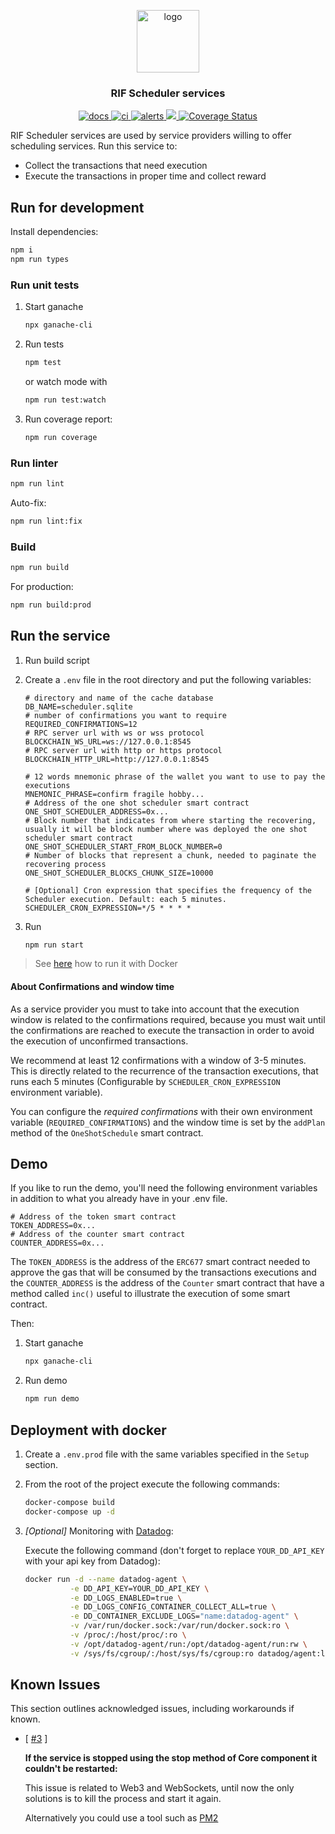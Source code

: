 <p align="middle">
    <img src="https://www.rifos.org/assets/img/logo.svg" alt="logo" height="100" >
</p>
<h3 align="middle">RIF Scheduler services</h3>
<p align="middle">
    <a href="https://developers.rsk.co/rif/scheduler/services">
        <img src="https://img.shields.io/badge/-docs-brightgreen" alt="docs" />
    </a>
    <a href="https://github.com/rsksmart/rif-scheduler-services/actions/workflows/ci.yml" alt="ci">
        <img src="https://github.com/rsksmart/rif-scheduler-services/actions/workflows/ci.yml/badge.svg" alt="ci" />
    </a>
    <a href="https://lgtm.com/projects/g/rsksmart/rif-scheduler-services/alerts/">
        <img src="https://img.shields.io/lgtm/alerts/github/rsksmart/rif-scheduler-services" alt="alerts">
    </a>
    <a href="https://lgtm.com/projects/g/rsksmart/rif-scheduler-services/context:javascript">
        <img src="https://img.shields.io/lgtm/grade/javascript/github/rsksmart/rif-scheduler-services">
    </a>
    <a href='https://coveralls.io/github/rsksmart/rif-scheduler-services?branch=main'>
        <img src='https://coveralls.io/repos/github/rsksmart/rif-scheduler-services/badge.svg?branch=develop' alt='Coverage Status' />
    </a>
</p>

RIF Scheduler services are used by service providers willing to offer scheduling services. Run this service to:

- Collect the transactions that need execution
- Execute the transactions in proper time and collect reward

## Run for development

Install dependencies:

```sh
npm i
npm run types
```

### Run unit tests

1. Start ganache

    ```sh
    npx ganache-cli
    ```

2. Run tests

    ```sh
    npm test
    ```

    or watch mode with

    ```sh
    npm run test:watch
    ```

3. Run coverage report:

    ```sh
    npm run coverage
    ```

### Run linter

```sh
npm run lint
```

Auto-fix:

```sh
npm run lint:fix
```

### Build

```sh
npm run build
```

For production:

```sh
npm run build:prod
```

## Run the service

1. Run build script

2. Create a `.env` file in the root directory and put the following variables:

    ```dosini
    # directory and name of the cache database
    DB_NAME=scheduler.sqlite
    # number of confirmations you want to require
    REQUIRED_CONFIRMATIONS=12
    # RPC server url with ws or wss protocol
    BLOCKCHAIN_WS_URL=ws://127.0.0.1:8545
    # RPC server url with http or https protocol
    BLOCKCHAIN_HTTP_URL=http://127.0.0.1:8545

    # 12 words mnemonic phrase of the wallet you want to use to pay the executions
    MNEMONIC_PHRASE=confirm fragile hobby...
    # Address of the one shot scheduler smart contract
    ONE_SHOT_SCHEDULER_ADDRESS=0x...
    # Block number that indicates from where starting the recovering, usually it will be block number where was deployed the one shot scheduler smart contract
    ONE_SHOT_SCHEDULER_START_FROM_BLOCK_NUMBER=0
    # Number of blocks that represent a chunk, needed to paginate the recovering process
    ONE_SHOT_SCHEDULER_BLOCKS_CHUNK_SIZE=10000

    # [Optional] Cron expression that specifies the frequency of the Scheduler execution. Default: each 5 minutes.
    SCHEDULER_CRON_EXPRESSION=*/5 * * * *
    ```

3. Run

    ```sh
    npm run start
    ```

> See [here](#deployment-with-docker) how to run it with Docker

#### About Confirmations and window time

As a service provider you must to take into account that the execution window is related to the confirmations required, because you must wait until the confirmations are reached to execute the transaction in order to avoid the execution of unconfirmed transactions.

We recommend at least 12 confirmations with a window of 3-5 minutes. This is directly related to the recurrence of the transaction executions, that runs each 5 minutes (Configurable by `SCHEDULER_CRON_EXPRESSION` environment variable).  

You can configure the *required confirmations* with their own environment variable (`REQUIRED_CONFIRMATIONS`) and the window time is set by the `addPlan` method of the `OneShotSchedule` smart contract.

## Demo

If you like to run the demo, you'll need the following environment variables in addition to what you already have in your .env file.

```dosini
# Address of the token smart contract
TOKEN_ADDRESS=0x...
# Address of the counter smart contract
COUNTER_ADDRESS=0x...
```

The `TOKEN_ADDRESS` is the address of the `ERC677` smart contract needed to approve the gas that will be consumed by the transactions executions and the `COUNTER_ADDRESS` is the address of the `Counter` smart contract that have a method called `inc()` useful to illustrate the execution of some smart contract.

Then:

1. Start ganache

    ```sh
    npx ganache-cli
    ```

2. Run demo

    ```sh
    npm run demo
    ```

## Deployment with docker

1. Create a `.env.prod` file with the same variables specified in the `Setup` section.

2. From the root of the project execute the following commands:

    ```sh
    docker-compose build
    docker-compose up -d
    ```

3. *[Optional]* Monitoring with [Datadog](https://www.datadoghq.com/):

    Execute the following command (don't forget to replace `YOUR_DD_API_KEY` with your api key from Datadog):

    ```sh
    docker run -d --name datadog-agent \
              -e DD_API_KEY=YOUR_DD_API_KEY \
              -e DD_LOGS_ENABLED=true \
              -e DD_LOGS_CONFIG_CONTAINER_COLLECT_ALL=true \
              -e DD_CONTAINER_EXCLUDE_LOGS="name:datadog-agent" \
              -v /var/run/docker.sock:/var/run/docker.sock:ro \
              -v /proc/:/host/proc/:ro \
              -v /opt/datadog-agent/run:/opt/datadog-agent/run:rw \
              -v /sys/fs/cgroup/:/host/sys/fs/cgroup:ro datadog/agent:latest
    ```

## Known Issues

This section outlines acknowledged issues, including workarounds if known.

- [ [#3](https://github.com/rsksmart/rif-scheduler-services/issues/3) ]

  **If the service is stopped using the stop method of Core component it couldn't be restarted:**

  This issue is related to Web3 and WebSockets, until now the only solutions is to kill the process and start it again.

  Alternatively you could use a tool such as [PM2](https://www.npmjs.com/package/pm2)
